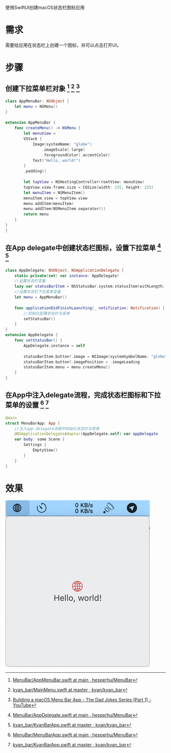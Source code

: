 使用SwiftUI创建macOS状态栏图标应用

# 需求

需要给应用在状态栏上创建一个图标，并可以点击打开UI。

# 步骤

## 创建下拉菜单栏对象 [^3] [^1] [^2]

```swift
class AppMenuBar: NSObject {
    let menu = NSMenu()
}

extension AppMenuBar {
    func createMenu() -> NSMenu {
        let menuView =
        VStack {
            Image(systemName: "globe")
                .imageScale(.large)
                .foregroundColor(.accentColor)
            Text("Hello, world!")
        }
        .padding()
        
        let topView = NSHostingController(rootView: menuView)
        topView.view.frame.size = CGSize(width: 225, height: 225)
        let menuItem = NSMenuItem()
        menuItem.view = topView.view
        menu.addItem(menuItem)
        menu.addItem(NSMenuItem.separator())
        return menu
    }
}
}
```

## 在App delegate中创建状态栏图标，设置下拉菜单 [^4] [^5]

```swift
class AppDelegate: NSObject, NSApplicationDelegate {
    static private(set) var instance: AppDelegate!
    //设置状态栏变量
    lazy var statusBarItem = NSStatusBar.system.statusItem(withLength: NSStatusItem.variableLength)
    //设置状态栏下拉菜单变量
    let menu = AppMenuBar()
    
    func applicationDidFinishLaunching(_ notification: Notification) {
        //初始化配置状态栏与菜单
        setStatusBar()
    }
}
extension AppDelegate {
    func setStatusBar() {
        AppDelegate.instance = self
        
        statusBarItem.button?.image = NSImage(systemSymbolName: "globe", accessibilityDescription: nil)
        statusBarItem.button?.imagePosition = .imageLeading
        statusBarItem.menu = menu.createMenu()
    }
}
```

## 在App中注入delegate流程，完成状态栏图标和下拉菜单的设置 [^6] [^5]

```swift
@main
struct MenuBarApp: App {
    //注入app delegate流程中初始化状态栏与菜单
    @NSApplicationDelegateAdaptor(AppDelegate.self) var appDelegate
    var body: some Scene {
        Settings {
            EmptyView()
        }
    }
}
```

# 效果

![](/media/16771341134083/hsw_2023-02-23_16.06.53.png)




[^1]: [kyan_bar/MainMenu.swift at master · kyan/kyan_bar](https://github.com/kyan/kyan_bar/blob/master/KyanBar/MainMenu.swift)
[^2]: [Building a macOS Menu Bar App - The Dad Jokes Series (Part 1) - YouTube](https://www.youtube.com/watch?v=CuMLpnjPr2Y)
[^3]: [MenuBar/AppMenuBar.swift at main · hesperhu/MenuBar](https://github.com/hesperhu/MenuBar/blob/main/MenuBar/AppMenuBar.swift)
[^4]: [MenuBar/AppDelegate.swift at main · hesperhu/MenuBar](https://github.com/hesperhu/MenuBar/blob/main/MenuBar/AppDelegate.swift)
[^5]: [kyan_bar/KyanBarApp.swift at master · kyan/kyan_bar](https://github.com/kyan/kyan_bar/blob/master/KyanBar/KyanBarApp.swift)
[^6]: [MenuBar/MenuBarApp.swift at main · hesperhu/MenuBar](https://github.com/hesperhu/MenuBar/blob/main/MenuBar/MenuBarApp.swift)
